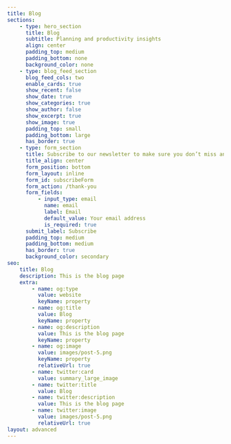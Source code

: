 ```yaml
---
title: Blog
sections:
    - type: hero_section
      title: Blog
      subtitle: Planning and productivity insights
      align: center
      padding_top: medium
      padding_bottom: none
      background_color: none
    - type: blog_feed_section
      blog_feed_cols: two
      enable_cards: true
      show_recent: false
      show_date: true
      show_categories: true
      show_author: false
      show_excerpt: true
      show_image: true
      padding_top: small
      padding_bottom: large
      has_border: true
    - type: form_section
      title: Subscribe to our newsletter to make sure you don’t miss anything
      title_align: center
      form_position: bottom
      form_layout: inline
      form_id: subscribeForm
      form_action: /thank-you
      form_fields:
          - input_type: email
            name: email
            label: Email
            default_value: Your email address
            is_required: true
      submit_label: Subscribe
      padding_top: medium
      padding_bottom: medium
      has_border: true
      background_color: secondary
seo:
    title: Blog
    description: This is the blog page
    extra:
        - name: og:type
          value: website
          keyName: property
        - name: og:title
          value: Blog
          keyName: property
        - name: og:description
          value: This is the blog page
          keyName: property
        - name: og:image
          value: images/post-5.png
          keyName: property
          relativeUrl: true
        - name: twitter:card
          value: summary_large_image
        - name: twitter:title
          value: Blog
        - name: twitter:description
          value: This is the blog page
        - name: twitter:image
          value: images/post-5.png
          relativeUrl: true
layout: advanced
---
```

